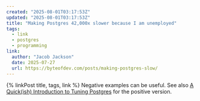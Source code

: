 ```yaml
---
created: "2025-08-01T03:17:53Z"
updated: "2025-08-01T03:17:53Z"
title: "Making Postgres 42,000x slower because I am unemployed"
tags:
  - link
  - postgres
  - programming
link:
  author: "Jacob Jackson"
  date: 2025-07-27
  url: https://byteofdev.com/posts/making-postgres-slow/
---
```


{% linkPost title, tags, link %} Negative examples can be useful. See also [A Quick(ish) Introduction to Tuning Postgres](https://byteofdev.com/posts/tuning-postgres-intro/) for the positive version.
